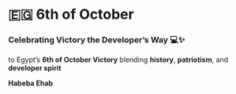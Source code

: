 # 🇪🇬 6th of October  
### Celebrating Victory the Developer’s Way 💻✨  

to Egypt’s **6th of October Victory** blending **history**, **patriotism**, and **developer spirit**  
  
**Habeba Ehab** 
